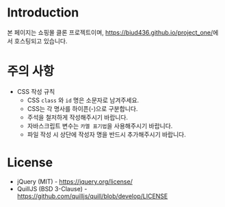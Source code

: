 # Introduction
본 페이지는 쇼핑몰 클론 프로젝트이며,
<a href="https://biud436.github.io/project_one/">https://biud436.github.io/project_one/</a>에서 호스팅되고 있습니다.

# 주의 사항

- CSS 작성 규칙
    - CSS ```class``` 와 ```id``` 명은 소문자로 남겨주세요. 
    - CSS는 각 명사를 하이픈(-)으로 구분합니다.
    - 주석을 철저하게 작성해주시기 바랍니다.
    - 자바스크립트 변수는 ```카멜 표기법```을 사용해주시기 바랍니다.
    - 파일 작성 시 상단에 작성자 명을 반드시 추가해주시기 바랍니다.


# License

- jQuery (MIT) - https://jquery.org/license/
- QuillJS (BSD 3-Clause)  - https://github.com/quilljs/quill/blob/develop/LICENSE